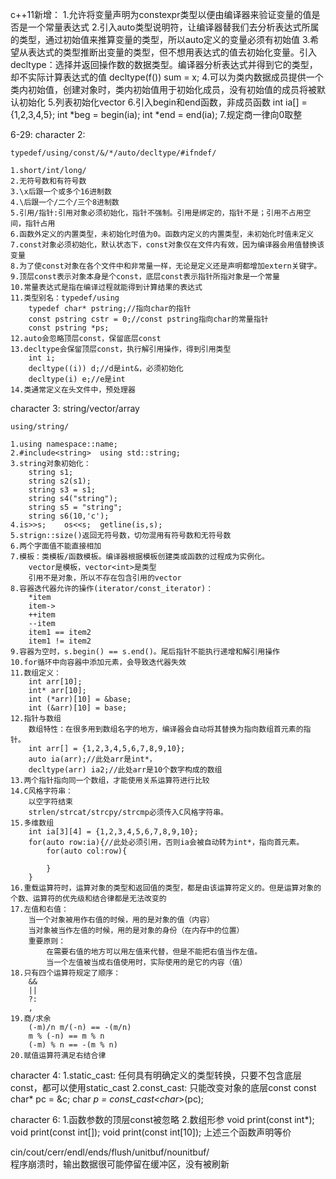 c++11新增：
    1.允许将变量声明为constexpr类型以便由编译器来验证变量的值是否是一个常量表达式
    2.引入auto类型说明符，让编译器替我们去分析表达式所属的类型，通过初始值来推算变量的类型，所以auto定义的变量必须有初始值
    3.希望从表达式的类型推断出变量的类型，但不想用表达式的值去初始化变量。引入decltype：选择并返回操作数的数据类型。编译器分析表达式并得到它的类型，却不实际计算表达式的值
        decltype(f()) sum = x;
    4.可以为类内数据成员提供一个类内初始值，创建对象时，类内初始值用于初始化成员，没有初始值的成员将被默认初始化
    5.列表初始化vector
    6.引入begin和end函数，非成员函数
        int ia[] = {1,2,3,4,5};
        int *beg = begin(ia);
        int *end = end(ia);
    7.规定商一律向0取整




6-29:
character 2:

    typedef/using/const/&/*/auto/decltype/#ifndef/

    1.short/int/long/
    2.无符号数和有符号数
    3.\x后跟一个或多个16进制数
    4.\后跟一个/二个/三个8进制数
    5.引用/指针:引用对象必须初始化，指针不强制。引用是绑定的，指针不是；引用不占用空间，指针占用
    6.函数外定义的内置类型，未初始化时值为0。函数内定义的内置类型，未初始化时值未定义
    7.const对象必须初始化，默认状态下，const对象仅在文件内有效，因为编译器会用值替换该变量
    8.为了使const对象在各个文件中和非常量一样，无论是定义还是声明都增加extern关键字。
    9.顶层const表示对象本身是个const，底层const表示指针所指对象是一个常量
    10.常量表达式是指在编译过程就能得到计算结果的表达式
    11.类型别名：typedef/using
        typedef char* pstring;//指向char的指针
        const pstring cstr = 0;//const pstring指向char的常量指针
        const pstring *ps;
    12.auto会忽略顶层const，保留底层const
    13.decltype会保留顶层const，执行解引用操作，得到引用类型
        int i;
        decltype((i)) d;//d是int&，必须初始化
        decltype(i) e;//e是int
    14.类通常定义在头文件中，预处理器

character 3: string/vector/array

    using/string/

    1.using namespace::name;
    2.#include<string>  using std::string;
    3.string对象初始化：
        string s1;
        string s2(s1);
        string s3 = s1;
        string s4("string");
        string s5 = "string";
        string s6(10,'c');
    4.is>>s;    os<<s;  getline(is,s);  
    5.strign::size()返回无符号数，切勿混用有符号数和无符号数
    6.两个字面值不能直接相加
    7.模板：类模板/函数模板。编译器根据模板创建类或函数的过程成为实例化。
        vector是模板，vector<int>是类型
        引用不是对象，所以不存在包含引用的vector
    8.容器迭代器允许的操作(iterator/const_iterator)：
        *item
        item->
        ++item
        --item
        item1 == item2
        item1 != item2
    9.容器为空时，s.begin() == s.end()。尾后指针不能执行递增和解引用操作   
    10.for循环中向容器中添加元素，会导致迭代器失效
    11.数组定义：
        int arr[10];
        int* arr[10];
        int (*arr)[10] = &base;
        int (&arr)[10] = base;
    12.指针与数组
        数组特性：在很多用到数组名字的地方，编译器会自动将其替换为指向数组首元素的指针。
        int arr[] = {1,2,3,4,5,6,7,8,9,10};
        auto ia(arr);//此处arr是int*，
        decltype(arr) ia2;//此处arr是10个数字构成的数组
    13.两个指针指向同一个数组，才能使用关系运算符进行比较
    14.C风格字符串：
        以空字符结束
        strlen/strcat/strcpy/strcmp必须传入C风格字符串。
    15.多维数组
        int ia[3][4] = {1,2,3,4,5,6,7,8,9,10};
        for(auto row:ia){//此处必须引用，否则ia会被自动转为int*，指向首元素。
            for(auto col:row){

            }
        }   
    16.重载运算符时，运算对象的类型和返回值的类型，都是由该运算符定义的。但是运算对象的个数、运算符的优先级和结合律都是无法改变的
    17.左值和右值：
        当一个对象被用作右值的时候，用的是对象的值（内容）
        当对象被当作左值的时候，用的是对象的身份（在内存中的位置）
        重要原则：
            在需要右值的地方可以用左值来代替，但是不能把右值当作左值。
            当一个左值被当成右值使用时，实际使用的是它的内容（值）
    18.只有四个运算符规定了顺序：
        &&
        ||
        ?:
        ,
    19.商/求余
        (-m)/n m/(-n) == -(m/n)
        m % (-n) == m % n
        (-m) % n == -(m % n)
    20.赋值运算符满足右结合律

character 4:
    1.static_cast:
        任何具有明确定义的类型转换，只要不包含底层const，都可以使用static_cast
    2.const_cast:
        只能改变对象的底层const
            const char* pc = &c;
            char *p = const_cast<char*>(pc);        

character 6:
    1.函数参数的顶层const被忽略
    2.数组形参
        void print(const int*);
        void print(const int[]);
        void print(const int[10]);
        上述三个函数声明等价
    

cin/cout/cerr/endl/ends/flush/unitbuf/nounitbuf/    
程序崩溃时，输出数据很可能停留在缓冲区，没有被刷新



